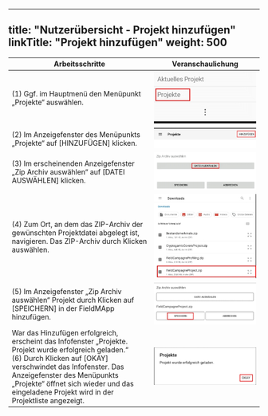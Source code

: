 
---
title: "Nutzerübersicht - Projekt hinzufügen"
linkTitle: "Projekt hinzufügen"
weight: 500
---

| Arbeitsschritte | Veranschaulichung |
| ------ | :-----: |
| (1) Ggf. im Hauptmenü den Menüpunkt „Projekte“ auswählen. | ![](/screenshots/fig/FirstSteps/de/FirstSteps_1_5_img_01_de.jpg) |
| (2) Im Anzeigefenster des Menüpunkts „Projekte“ auf [HINZUFÜGEN] klicken. | ![](/screenshots/fig/FirstSteps/de/FirstSteps_1_5_img_02_de.jpg) |
| (3) Im erscheinenden Anzeigefenster „Zip Archiv auswählen“ auf [DATEI AUSWÄHLEN] klicken. | ![](/screenshots/fig/FirstSteps/de/FirstSteps_1_5_img_03_de.jpg) |
| (4) Zum Ort, an dem das ZIP-Archiv der gewünschten Projektdatei abgelegt ist, navigieren. Das ZIP-Archiv durch Klicken auswählen. | ![](/screenshots/fig/FirstSteps/de/FirstSteps_1_5_img_04_de.jpg) |
| (5) Im Anzeigefenster „Zip Archiv auswählen“ Projekt durch Klicken auf [SPEICHERN] in der FieldMApp hinzufügen. | ![](/screenshots/fig/FirstSteps/de/FirstSteps_1_5_img_05_de.jpg) |
| War das Hinzufügen erfolgreich, erscheint das Infofenster „Projekte. Projekt wurde erfolgreich geladen.“ <br> (6) Durch Klicken auf [OKAY] verschwindet das Infofenster. Das Anzeigefenster des Menüpunkts „Projekte“ öffnet sich wieder und das eingeladene Projekt wird in der Projektliste angezeigt.  | ![](/screenshots/fig/FirstSteps/de/FirstSteps_1_5_img_06_de.jpg) |
